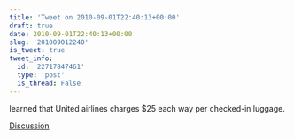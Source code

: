 ```yaml
---
title: 'Tweet on 2010-09-01T22:40:13+00:00'
draft: true
date: 2010-09-01T22:40:13+00:00
slug: '201009012240'
is_tweet: true
tweet_info:
  id: '22717847461'
  type: 'post'
  is_thread: False
---
```




learned that United airlines charges $25 each way per checked-in luggage.

[Discussion](https://x.com/sytelus/status/22717847461)
